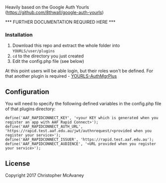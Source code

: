 Heavily based on the Google Auth Yourls (https://github.com/8thwall/google-auth-yourls)

*** FURTHER DOCUMENTATION REQUIRED HERE ***

### Installation
1. Download this repo and extract the whole folder into `YOURLS/user/plugins`
2. `cd` to the directory you just created
3. Edit the config.php file (see below)

At this point users will be able login, but their roles won't be defined.
For that another plugin is required - [YOURLS-AuthMgrPlus](https://github.com/joshp23/YOURLS-AuthMgrPlus)

Configuration
-------------
You will need to specify the following defined variables in the config.php file of that plugins directory:

```
define('AAF_RAPIDCONNECT_KEY', '<your KEY which is generated when you register an app with AAF Rapid Connect>');
define('AAF_RAPIDCONNECT_AUTH_URL', 'https://rapid.test.aaf.edu.au/jwt/authnrequest/<provided when you register your service>');
define('AAF_RAPIDCONNECT_ISSUER', 'https://rapid.test.aaf.edu.au');
define('AAF_RAPIDCONNECT_AUDIENCE', '<URL provided when you register your service>');
```

License
-------
Copyright 2017 Christopher McAvaney
